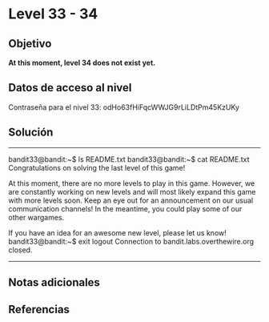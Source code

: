 # Level 33 - 34

## Objetivo
**At this moment, level 34 does not exist yet.**

## Datos de acceso al nivel
Contraseña para el nivel 33: odHo63fHiFqcWWJG9rLiLDtPm45KzUKy

## Solución
---
bandit33@bandit:~$ ls
README.txt
bandit33@bandit:~$ cat README.txt
Congratulations on solving the last level of this game!

At this moment, there are no more levels to play in this game. However, we are constantly working
on new levels and will most likely expand this game with more levels soon.
Keep an eye out for an announcement on our usual communication channels!
In the meantime, you could play some of our other wargames.

If you have an idea for an awesome new level, please let us know!
bandit33@bandit:~$ exit
logout
Connection to bandit.labs.overthewire.org closed.

---
## Notas adicionales


## Referencias


